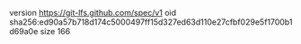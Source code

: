 version https://git-lfs.github.com/spec/v1
oid sha256:ed90a57b718d174c5000497ff15d327ed63d110e27cfbf029e5f1700b1d69a0e
size 166
